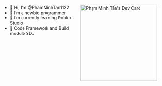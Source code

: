 <a href="https://app.daily.dev/Tan1602"><img src="https://api.daily.dev/devcards/ac1c5205ed8647549b63f5fc2bcbffca.png?r=dot" width="250" align="right" align="top" alt="Phạm Minh Tấn's Dev Card"/></a>
- 👋 Hi, I’m @PhamMinhTan1122
- 👀 I’m a newbie programmer 
- 🌱 I’m currently learning Roblox Studio
- 🎈 Code Framework and Build module 3D..
<!---
PhamMinhTan1122/PhamMinhTan1122 is a ✨ special ✨ repository because its `README.md` (this file) appears on your GitHub profile.
You can click the Preview link to take a look at your changes.
--->
